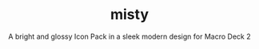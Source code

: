 <div align="center">
    <h1>misty</h1>
    <p>A bright and glossy Icon Pack in a sleek modern design for Macro Deck 2</p>
</div>

